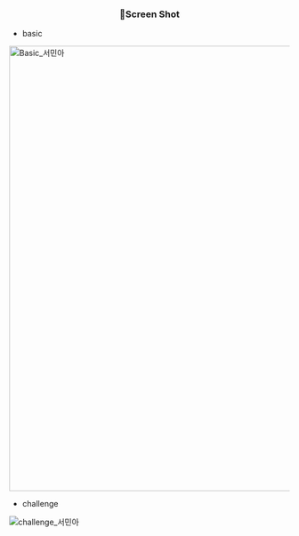 <h3 align="center">📸Screen Shot</h3>

- basic
<img width="800" alt="Basic_서민아" src="https://user-images.githubusercontent.com/58392978/155126357-be1355da-9584-49a0-b44e-8879e65b5851.png">

- challenge

![challenge_서민아](https://user-images.githubusercontent.com/58392978/159462146-b41819ad-d8af-40a0-9192-4fbe00385b40.jpg)
